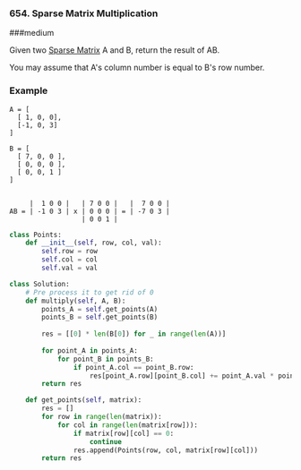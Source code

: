 ### 654. Sparse Matrix Multiplication

###medium 

Given two [Sparse Matrix](https://en.wikipedia.org/wiki/Sparse_matrix) A and B, return the result of AB.

You may assume that A's column number is equal to B's row number.

### Example

```
A = [
  [ 1, 0, 0],
  [-1, 0, 3]
]

B = [
  [ 7, 0, 0 ],
  [ 0, 0, 0 ],
  [ 0, 0, 1 ]
]


     |  1 0 0 |   | 7 0 0 |   |  7 0 0 |
AB = | -1 0 3 | x | 0 0 0 | = | -7 0 3 |
                  | 0 0 1 |
```

```python
class Points:
    def __init__(self, row, col, val):
        self.row = row
        self.col = col
        self.val = val

class Solution:
    # Pre process it to get rid of 0
    def multiply(self, A, B):
        points_A = self.get_points(A)
        points_B = self.get_points(B)
        
        res = [[0] * len(B[0]) for _ in range(len(A))]
        
        for point_A in points_A:
            for point_B in points_B:
                if point_A.col == point_B.row:
                    res[point_A.row][point_B.col] += point_A.val * point_B.val
        return res

    def get_points(self, matrix):
        res = []
        for row in range(len(matrix)):
            for col in range(len(matrix[row])):
                if matrix[row][col] == 0:
                    continue
                res.append(Points(row, col, matrix[row][col]))
        return res
```

